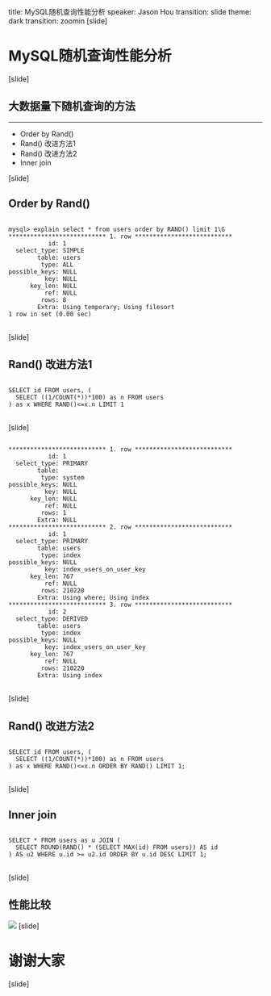 title: MySQL随机查询性能分析
speaker: Jason Hou
transition: slide
theme: dark
transition: zoomin
[slide]
# MySQL随机查询性能分析
[slide]
## 大数据量下随机查询的方法
----
- Order by Rand()
- Rand() 改进方法1
- Rand() 改进方法2
- Inner join

[slide]

## Order by Rand()
<pre>
<code class="sql">
mysql> explain select * from users order by RAND() limit 1\G
*************************** 1. row ***************************
           id: 1
  select_type: SIMPLE
        table: users
         type: ALL
possible_keys: NULL
          key: NULL
      key_len: NULL
          ref: NULL
         rows: 8
        Extra: Using temporary; Using filesort
1 row in set (0.00 sec)
</code>
</pre>


[slide]
## Rand() 改进方法1

<pre>
<code class="sql">
SELECT id FROM users, (
  SELECT ((1/COUNT(*))*100) as n FROM users
) as x WHERE RAND()<=x.n LIMIT 1
</code>
</pre>

[slide]

<pre>
<code class="sql">
*************************** 1. row ***************************
           id: 1
  select_type: PRIMARY
        table: <derived2>
         type: system
possible_keys: NULL
          key: NULL
      key_len: NULL
          ref: NULL
         rows: 1
        Extra: NULL
*************************** 2. row ***************************
           id: 1
  select_type: PRIMARY
        table: users
         type: index
possible_keys: NULL
          key: index_users_on_user_key
      key_len: 767
          ref: NULL
         rows: 210220
        Extra: Using where; Using index
*************************** 3. row ***************************
           id: 2
  select_type: DERIVED
        table: users
         type: index
possible_keys: NULL
          key: index_users_on_user_key
      key_len: 767
          ref: NULL
         rows: 210220
        Extra: Using index
</code>
</pre>

[slide]
## Rand() 改进方法2
<pre>
<code class="sql">
SELECT id FROM users, (
  SELECT ((1/COUNT(*))*100) as n FROM users
) as x WHERE RAND()<=x.n ORDER BY RAND() LIMIT 1;
</code>
</pre>

[slide]
## Inner join
<pre>
<code class="sql">
SELECT * FROM users as u JOIN (
  SELECT ROUND(RAND() * (SELECT MAX(id) FROM users)) AS id 
) AS u2 WHERE u.id >= u2.id ORDER BY u.id DESC LIMIT 1;
</code>
</pre>

[slide]
## 性能比较
![](http://upload-images.jianshu.io/upload_images/1767848-e1c38de23f65db29.png?imageMogr2/auto-orient/strip%7CimageView2/2/w/1240)
[slide]
# 谢谢大家
[slide]


